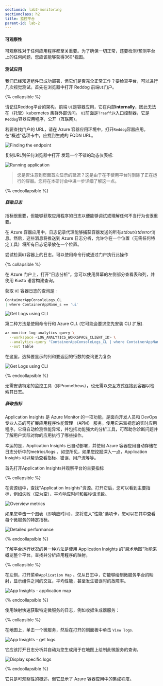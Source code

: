 ```yaml
---
sectionid: lab2-monitoring
sectionclass: h2
title: 监控平台
parent-id: lab-2
---
```


#### 可观察性

可观察性对于任何应用程序都至关重要。为了确保一切正常，还要检测/预测平台上的任何问题，您应该能够获得360°视图。

#### 测试应用

我们已经知道组件已成功部署，但它们是否完全正常工作？要检查平台，可以进行几次视觉测试。首先在浏览器中打开 Reddog 前端`UI`门户。

{% collapsible %}

请记住Reddog平台的架构。前端 `UI`是容器应用，它在内部**internally**，因此无法在（托管）kubernetes 集群外部访问。 `UI`前面是`Traeffik`入口控制器，它是`Reddog`容器应用程序，公开（互联网）。

若要查找门户的 URL，请在 Azure 容器应用环境中，打开`Reddog`容器应用。在"概述"选项卡中，应找到生成的 FQDN URL。

![Finding the endpoint](/media/lab2/monitor/finding-endpoint.png)

复制URL到任何浏览器中打开 发现一个不错的动态仪表板:

![Running application](/media/lab2/monitor/running-app.png)

> 您是否注意到页面首次显示的延迟？这是由于在不使用平台时删除了正在运行的容器。您将在本研讨会中进一步详细了解这一点。 

{% endcollapsible %}

##### 获取日志

指标很重要，但能够获取应用程序的日志以便能够调试或理解任何不当行为也很重要。

在 Azure 容器应用中，日志记录代理能够捕获容器发送的所有*stdout/stderror*消息。然后，这些消息将推送到 Azure 日志分析，允许你在一个位置（无需任何特定工具）将所有日志记录放在一个位置。

尝试检索`UI`容器上的日志。可以使用命令行或通过门户执行此操作

{% collapsible %}

在 Azure 门户上，打开"日志分析"。您可以使用屏幕的左侧部分查看表和列，并使用 Kusto 语言构建查询。

获取 `UI` 容器日志的查询是 :

``` bash
ContainerAppConsoleLogs_CL 
| where ContainerAppName_s == 'ui'
```

![Get Logs using CLI](/media/lab2/monitor/logs-ui.png)

第二种方法是使用命令行和 Azure CLI. (它可能会要求您先安装 CLI 扩展).

``` bash
az monitor log-analytics query \
  --workspace <LOG_ANALYTICS_WORKSPACE_CLIENT_ID> \
  --analytics-query "ContainerAppConsoleLogs_CL | where ContainerAppName_s == 'ui' | project ContainerAppName_s, Log_s, TimeGenerated | take 3" \
  --out table
```

在这里，选择要显示的列和要返回的行数的查询更为复杂

![Get Logs using CLI](/media/lab2/monitor/logs-cli.png)

{% endcollapsible %}

无需安装特定的监控工具（即Prometheus），也无需以交互方式连接到容器以检索其日志。

##### 获取指标

Application Insights 是 Azure Monitor 的一项功能，是面向开发人员和 DevOps 专业人员的可扩展应用程序性能管理 （APM） 服务。使用它来监视您的实时应用程序。它将自动检测性能异常，并包括功能强大的分析工具，可帮助你诊断问题并了解用户实际对你的应用执行了哪些操作。 

幸运的是，Application Insights 已自动部署，并使用 Azure 容器应用自动存储在日志分析中的metrics/logs 。如您所见，如果您挖掘深入一点，Application Insights 可以帮助查看指标、错误、用户流等等。

首先打开Application Insights并观察平台的主要指标

{% collapsible %}

在资源组中，查找"Application Insights"资源。打开它后，您可以看到主要指标，例如失败（应为空），平均响应时间和每秒请求数。 

![Overview metrics](/media/lab2/monitor/overview-metrics.png)

如果您单击一个图表（即响应时间），您将进入"性能"选项卡，您可以在其中查看每个微服务的特定指标。

![Detailed performance](/media/lab2/monitor/performance.png)

{% endcollapsible %}

了解平台运行状况的另一种方法是使用 Application Insights 的"魔术地图"功能来概览整个平台。查找并分析应用程序的映射。

{% collapsible %}

在左侧，打开菜单`Application Map` 。仅从日志中，它能够绘制微服务平台的映射，显示组件之间的交互，平均性能，甚至发生错误时的故障率。 

![App Insights - application map](/media/lab2/monitor/logs-app-insights-maps.png)

{% endcollapsible %}

使用映射快速获取特定微服务的日志，例如收据生成器服务：

{% collapsible %}

在地图上，单击一个微服务，然后在打开的侧面板中单击 `View logs`.

![App Insights - get logs](/media/lab2/monitor/logs-app-insights-logs-app.png)

它应该打开日志分析并自动为您生成用于在地图上绘制此微服务的查询。

![Display specific logs](/media/lab2/monitor/service-logs.png)

{% endcollapsible %}

它只是可观察性的概述，但它显示了 Azure 容器应用中的集成程度。
